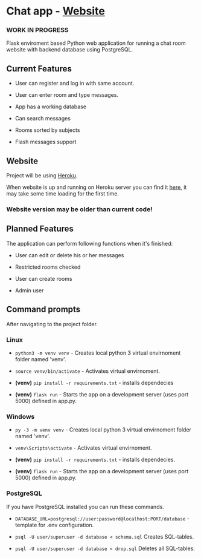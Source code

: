 # Chat app - [Website](https://chat404-web.herokuapp.com)

### WORK IN PROGRESS

Flask enviroment based Python web application for running a chat room website with backend database using PostgreSQL.

## Current Features

* User can register and log in with same account.

* User can enter room and type messages.

* App has a working database

* Can search messages

* Rooms sorted by subjects

* Flash messages support

## Website

Project will be using [Heroku](https://dashboard.heroku.com/home).

When website is up and running on Heroku server you can find it [here](https://chat404-web.herokuapp.com/), it may take some time loading for the first time.

### **Website version may be older than current code!**

## Planned Features

The application can perform following functions when it's finished: 

* User can edit or delete his or her messages

* Restricted rooms checked

* User can create rooms

* Admin user

## Command prompts

After navigating to the project folder.

### Linux

* `python3 -m venv venv` - Creates local python 3 virtual envirnoment folder named 'venv'.

* `source venv/bin/activate` - Activates virtual envirnoment.

* **(venv)** `pip install -r requirements.txt` - installs dependecies

* **(venv)** `flask run` - Starts the app on a development server (uses port 5000) defined in app.py.

### Windows

* `py -3 -m venv venv` - Creates local python 3 virtual envirnoment folder named 'venv'.

* `venv\Scripts\activate` - Activates virtual envirnoment.

* **(venv)** `pip install -r requirements.txt` - installs dependecies.

* **(venv)** `flask run` - Starts the app on a development server (uses port 5000) defined in app.py.


### PostgreSQL

If you have PostgreSQL installed you can run these commands.


* `DATABASE_URL=postgresql://user:password@localhost:PORT/database` - template for .env configuration.

* `psql -U user/superuser -d database < schema.sql` Creates SQL-tables.

* `psql -U user/superuser -d database < drop.sql` Deletes all SQL-tables.

